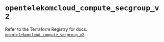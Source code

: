 # `opentelekomcloud_compute_secgroup_v2`

Refer to the Terraform Registry for docs: [`opentelekomcloud_compute_secgroup_v2`](https://registry.terraform.io/providers/opentelekomcloud/opentelekomcloud/1.35.15/docs/resources/compute_secgroup_v2).

